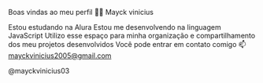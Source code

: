 Boas vindas ao meu perfil 💙💙
Mayck vinicius

Estou estudando na Alura
Estou me desenvolvendo na linguagem JavaScript
Utilizo esse espaço para minha organização e compartilhamento dos meu projetos desenvolvidos
Você pode entrar em contato comigo 📫
mayckvinicius2005@gmail.com

@mayckvinicius03
